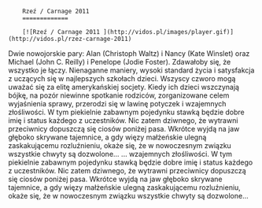 
        Rzeź / Carnage 2011 
        =============
        
        [![Rzeź / Carnage 2011 ](http://vidos.pl/images/player.gif)](http://vidos.pl/rzez-carnage-2011)
        
        
 Dwie nowojorskie pary: Alan (Christoph Waltz) i Nancy (Kate Winslet) oraz Michael (John C. Reilly) i Penelope (Jodie Foster). Zdawałoby się, że wszystko je łączy. Nienaganne maniery, wysoki standard życia i satysfakcja z uczących się w najlepszych szkołach dzieci. Wszyscy czworo mogą uważać się za elitę amerykańskiej socjety. Kiedy ich dzieci wszczynają bójkę, na pozór niewinne spotkanie rodziców, zorganizowane celem wyjaśnienia sprawy, przerodzi się w lawinę potyczek i wzajemnych złośliwości. W tym piekielnie zabawnym pojedynku stawką będzie dobre imię i status każdego z uczestników. Nic zatem dziwnego, że wytrawni przeciwnicy dopuszczą się ciosów poniżej pasa. Wkrótce wyjdą na jaw głęboko skrywane tajemnice, a gdy więzy małżeńskie ulegną zaskakującemu rozluźnieniu, okaże się, że w nowoczesnym związku wszystkie chwyty są dozwolone...  ... wzajemnych złośliwości. W tym piekielnie zabawnym pojedynku stawką będzie dobre imię i status każdego z uczestników. Nic zatem dziwnego, że wytrawni przeciwnicy dopuszczą się ciosów poniżej pasa. Wkrótce wyjdą na jaw głęboko skrywane tajemnice, a gdy więzy małżeńskie ulegną zaskakującemu rozluźnieniu, okaże się, że w nowoczesnym związku wszystkie chwyty są dozwolone...
    